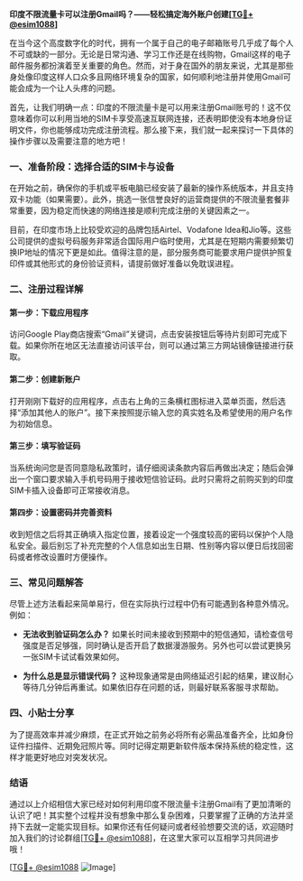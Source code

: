 **印度不限流量卡可以注册Gmail吗？——轻松搞定海外账户创建[[TG💪+ @esim1088](https://t.me/s/esim1088)]**

在当今这个高度数字化的时代，拥有一个属于自己的电子邮箱账号几乎成了每个人不可或缺的一部分。无论是日常沟通、学习工作还是在线购物，Gmail这样的电子邮件服务都扮演着至关重要的角色。然而，对于身在国外的朋友来说，尤其是那些身处像印度这样人口众多且网络环境复杂的国家，如何顺利地注册并使用Gmail可能会成为一个让人头疼的问题。

首先，让我们明确一点：印度的不限流量卡是可以用来注册Gmail账号的！这不仅意味着你可以利用当地的SIM卡享受高速互联网连接，还表明即使没有本地身份证明文件，你也能够成功完成注册流程。那么接下来，我们就一起来探讨一下具体的操作步骤以及需要注意的地方吧！

### 一、准备阶段：选择合适的SIM卡与设备

在开始之前，确保你的手机或平板电脑已经安装了最新的操作系统版本，并且支持双卡功能（如果需要）。此外，挑选一张信誉良好的运营商提供的不限流量套餐非常重要，因为稳定而快速的网络连接是顺利完成注册的关键因素之一。

目前，在印度市场上比较受欢迎的品牌包括Airtel、Vodafone Idea和Jio等。这些公司提供的虚拟号码服务非常适合国际用户临时使用，尤其是在短期内需要频繁切换IP地址的情况下更是如此。值得注意的是，部分服务商可能要求用户提供护照复印件或其他形式的身份验证资料，请提前做好准备以免耽误进程。

### 二、注册过程详解

#### 第一步：下载应用程序
访问Google Play商店搜索“Gmail”关键词，点击安装按钮后等待片刻即可完成下载。如果你所在地区无法直接访问该平台，则可以通过第三方网站镜像链接进行获取。

#### 第二步：创建新账户
打开刚刚下载好的应用程序，点击右上角的三条横杠图标进入菜单页面，然后选择“添加其他人的账户”。接下来按照提示输入您的真实姓名及希望使用的用户名作为初始信息。

#### 第三步：填写验证码
当系统询问您是否同意隐私政策时，请仔细阅读条款内容后再做出决定；随后会弹出一个窗口要求输入手机号码用于接收短信验证码。此时只需将之前购买到的印度SIM卡插入设备即可正常接收消息。

#### 第四步：设置密码并完善资料
收到短信之后将其正确填入指定位置，接着设定一个强度较高的密码以保护个人隐私安全。最后别忘了补充完整的个人信息如出生日期、性别等内容以便日后找回密码或者修改设置时方便操作。

### 三、常见问题解答

尽管上述方法看起来简单易行，但在实际执行过程中仍有可能遇到各种意外情况。例如：

- **无法收到验证码怎么办？**
   如果长时间未接收到预期中的短信通知，请检查信号强度是否足够强，同时确认是否开启了数据漫游服务。另外也可以尝试更换另一张SIM卡试试看效果如何。

- **为什么总是显示错误代码？**
   这种现象通常是由网络延迟引起的结果，建议耐心等待几分钟后再重试。如果依旧存在问题的话，则最好联系客服寻求帮助。

### 四、小贴士分享

为了提高效率并减少麻烦，在正式开始之前务必将所有必需品准备齐全，比如身份证件扫描件、近期免冠照片等。同时记得定期更新软件版本保持系统的稳定性，这样才能更好地应对突发状况。

### 结语

通过以上介绍相信大家已经对如何利用印度不限流量卡注册Gmail有了更加清晰的认识了吧！其实整个过程并没有想象中那么复杂困难，只要掌握了正确的方法并坚持下去就一定能实现目标。如果你还有任何疑问或者经验想要交流的话，欢迎随时加入我们的讨论群组[[TG💪+ @esim1088](https://t.me/s/esim1088)]，在这里大家可以互相学习共同进步哦！

[[TG💪+ @esim1088](https://t.me/s/esim1088) ![Image](https://i.postimg.cc/4NQfJmqS/Snipaste-2025-05-13-00-14-12.png)]